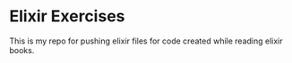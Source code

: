 # Elixir Exercises

This is my repo for pushing elixir files for code created while reading elixir books. 
